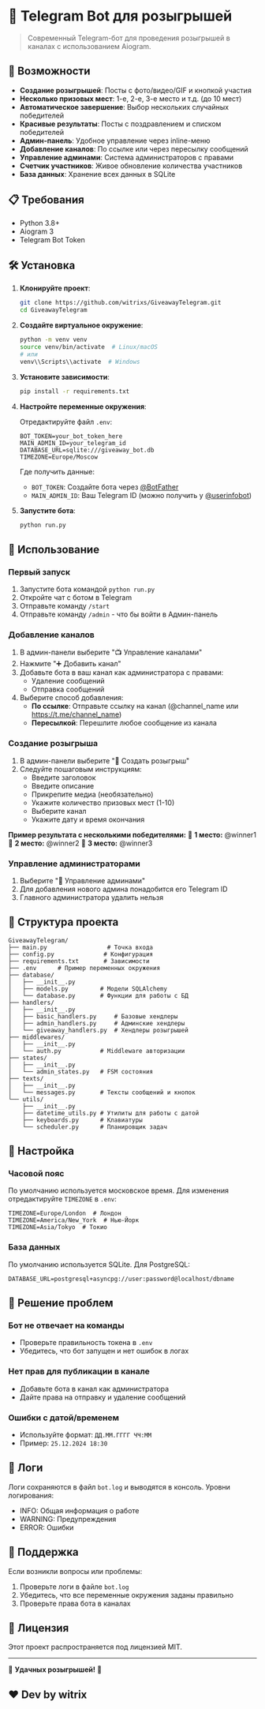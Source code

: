 # 🎉 Telegram Bot для розыгрышей

> Современный Telegram-бот для проведения розыгрышей в каналах с использованием Aiogram.

## 🚀 Возможности

- **Создание розыгрышей**: Посты с фото/видео/GIF и кнопкой участия
- **Несколько призовых мест**: 1-е, 2-е, 3-е место и т.д. (до 10 мест)
- **Автоматическое завершение**: Выбор нескольких случайных победителей
- **Красивые результаты**: Посты с поздравлением и списком победителей
- **Админ-панель**: Удобное управление через inline-меню
- **Добавление каналов**: По ссылке или через пересылку сообщений
- **Управление админами**: Система администраторов с правами
- **Счетчик участников**: Живое обновление количества участников
- **База данных**: Хранение всех данных в SQLite

## 📋 Требования

- Python 3.8+
- Aiogram 3
- Telegram Bot Token

## 🛠 Установка

1. **Клонируйте проект**:
   ```bash
   git clone https://github.com/witrixs/GiveawayTelegram.git
   cd GiveawayTelegram
   ```

2. **Создайте виртуальное окружение**:
   ```bash
   python -m venv venv
   source venv/bin/activate  # Linux/macOS
   # или
   venv\\Scripts\\activate  # Windows
   ```

3. **Установите зависимости**:
   ```bash
   pip install -r requirements.txt
   ```

4. **Настройте переменные окружения**:
   
   Отредактируйте файл `.env`:
   ```env
   BOT_TOKEN=your_bot_token_here
   MAIN_ADMIN_ID=your_telegram_id
   DATABASE_URL=sqlite:///giveaway_bot.db
   TIMEZONE=Europe/Moscow
   ```

   Где получить данные:
   - `BOT_TOKEN`: Создайте бота через [@BotFather](https://t.me/BotFather)
   - `MAIN_ADMIN_ID`: Ваш Telegram ID (можно получить у [@userinfobot](https://t.me/userinfobot))

5. **Запустите бота**:
   ```bash
   python run.py
   ```

## 🎯 Использование

### Первый запуск

1. Запустите бота командой `python run.py`
2. Откройте чат с ботом в Telegram
3. Отправьте команду `/start`
4. Отправьте команду `/admin` - что бы войти в Админ-панель

### Добавление каналов

1. В админ-панели выберите "📺 Управление каналами"
2. Нажмите "➕ Добавить канал"
3. Добавьте бота в ваш канал как администратора с правами:
   - Удаление сообщений
   - Отправка сообщений
4. Выберите способ добавления:
   - **По ссылке**: Отправьте ссылку на канал (@channel_name или https://t.me/channel_name)
   - **Пересылкой**: Перешлите любое сообщение из канала

### Создание розыгрыша

1. В админ-панели выберите "🎉 Создать розыгрыш"
2. Следуйте пошаговым инструкциям:
   - Введите заголовок
   - Введите описание
   - Прикрепите медиа (необязательно)
   - Укажите количество призовых мест (1-10)
   - Выберите канал
   - Укажите дату и время окончания

**Пример результата с несколькими победителями:**
🥇 **1 место:** @winner1
🥈 **2 место:** @winner2
🥉 **3 место:** @winner3

### Управление администраторами

1. Выберите "👥 Управление админами"
2. Для добавления нового админа понадобится его Telegram ID
3. Главного администратора удалить нельзя

## 📁 Структура проекта

```
GiveawayTelegram/
├── main.py                 # Точка входа
├── config.py              # Конфигурация
├── requirements.txt       # Зависимости
├── .env      # Пример переменных окружения
├── database/
│   ├── __init__.py
│   ├── models.py         # Модели SQLAlchemy
│   └── database.py       # Функции для работы с БД
├── handlers/
│   ├── __init__.py
│   ├── basic_handlers.py     # Базовые хендлеры
│   ├── admin_handlers.py     # Админские хендлеры
│   └── giveaway_handlers.py  # Хендлеры розыгрышей
├── middlewares/
│   ├── __init__.py
│   └── auth.py           # Middleware авторизации
├── states/
│   ├── __init__.py
│   └── admin_states.py   # FSM состояния
├── texts/
│   ├── __init__.py
│   └── messages.py       # Тексты сообщений и кнопок
└── utils/
    ├── __init__.py
    ├── datetime_utils.py # Утилиты для работы с датой
    ├── keyboards.py      # Клавиатуры
    └── scheduler.py      # Планировщик задач
```

## 🔧 Настройка

### Часовой пояс
По умолчанию используется московское время. Для изменения отредактируйте `TIMEZONE` в `.env`:
```env
TIMEZONE=Europe/London  # Лондон
TIMEZONE=America/New_York  # Нью-Йорк
TIMEZONE=Asia/Tokyo  # Токио
```

### База данных
По умолчанию используется SQLite. Для PostgreSQL:
```env
DATABASE_URL=postgresql+asyncpg://user:password@localhost/dbname
```

## 🐛 Решение проблем

### Бот не отвечает на команды
- Проверьте правильность токена в `.env`
- Убедитесь, что бот запущен и нет ошибок в логах

### Нет прав для публикации в канале
- Добавьте бота в канал как администратора
- Дайте права на отправку и удаление сообщений

### Ошибки с датой/временем
- Используйте формат: `ДД.ММ.ГГГГ ЧЧ:ММ`
- Пример: `25.12.2024 18:30`

## 📝 Логи

Логи сохраняются в файл `bot.log` и выводятся в консоль. Уровни логирования:
- INFO: Общая информация о работе
- WARNING: Предупреждения
- ERROR: Ошибки

## 🤝 Поддержка

Если возникли вопросы или проблемы:
1. Проверьте логи в файле `bot.log`
2. Убедитесь, что все переменные окружения заданы правильно
3. Проверьте права бота в каналах

## 📄 Лицензия

Этот проект распространяется под лицензией MIT.

---

🎉 **Удачных розыгрышей!** 🎉

## ❤️ Dev by witrix
